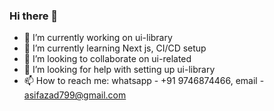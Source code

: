 ### Hi there 👋
- 🔭 I’m currently working on ui-library
- 🌱 I’m currently learning Next js, CI/CD setup
- 👯 I’m looking to collaborate on ui-related
- 🤔 I’m looking for help with setting up ui-library
- 📫 How to reach me: whatsapp - +91 9746874466, email - asifazad799@gmail.com
